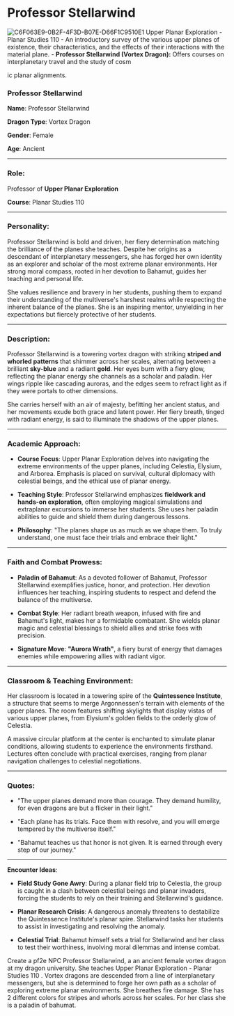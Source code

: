 # Professor Stellarwind



![C6F063E9-0B2F-4F3D-B07E-D66F1C9510E1](images/C6F063E9-0B2F-4F3D-B07E-D66F1C9510E1.webp)
Upper Planar Exploration - Planar Studies  110
  	- An introductory survey of the various upper planes of existence, their characteristics, and the effects of their interactions with the material plane.
	- **Professor Stellarwind (Vortex Dragon):** Offers courses on interplanetary travel and the study of cosm

ic planar alignments.

### Professor Stellarwind

**Name**: Professor Stellarwind

**Dragon Type**: Vortex Dragon  

**Gender**: Female  

**Age**: Ancient  


---

### Role:
Professor of **Upper Planar Exploration**

**Course**: Planar Studies 110  

---

### Personality:
Professor Stellarwind is bold and driven, her fiery determination matching the brilliance of the planes she teaches. Despite her origins as a descendant of interplanetary messengers, she has forged her own identity as an explorer and scholar of the most extreme planar environments. Her strong moral compass, rooted in her devotion to Bahamut, guides her teaching and personal life.

She values resilience and bravery in her students, pushing them to expand their understanding of the multiverse's harshest realms while respecting the inherent balance of the planes. She is an inspiring mentor, unyielding in her expectations but fiercely protective of her students.

---

### Description:
Professor Stellarwind is a towering vortex dragon with striking **striped and whorled patterns** that shimmer across her scales, alternating between a brilliant **sky-blue** and a radiant **gold**. Her eyes burn with a fiery glow, reflecting the planar energy she channels as a scholar and paladin. Her wings ripple like cascading auroras, and the edges seem to refract light as if they were portals to other dimensions.

She carries herself with an air of majesty, befitting her ancient status, and her movements exude both grace and latent power. Her fiery breath, tinged with radiant energy, is said to illuminate the shadows of the upper planes.

---

### Academic Approach:

- **Course Focus**: Upper Planar Exploration delves into navigating the extreme environments of the upper planes, including Celestia, Elysium, and Arborea. Emphasis is placed on survival, cultural diplomacy with celestial beings, and the ethical use of planar energy.  

- **Teaching Style**: Professor Stellarwind emphasizes **fieldwork and hands-on exploration**, often employing magical simulations and extraplanar excursions to immerse her students. She uses her paladin abilities to guide and shield them during dangerous lessons.  

- **Philosophy**: "The planes shape us as much as we shape them. To truly understand, one must face their trials and embrace their light."

---

### Faith and Combat Prowess:

- **Paladin of Bahamut**: As a devoted follower of Bahamut, Professor Stellarwind exemplifies justice, honor, and protection. Her devotion influences her teaching, inspiring students to respect and defend the balance of the multiverse.  

- **Combat Style**: Her radiant breath weapon, infused with fire and Bahamut's light, makes her a formidable combatant. She wields planar magic and celestial blessings to shield allies and strike foes with precision.  

- **Signature Move**: **"Aurora Wrath"**, a fiery burst of energy that damages enemies while empowering allies with radiant vigor.

---

### Classroom & Teaching Environment:
Her classroom is located in a towering spire of the **Quintessence Institute**, a structure that seems to merge Argonnessen's terrain with elements of the upper planes. The room features shifting skylights that display vistas of various upper planes, from Elysium's golden fields to the orderly glow of Celestia.

A massive circular platform at the center is enchanted to simulate planar conditions, allowing students to experience the environments firsthand. Lectures often conclude with practical exercises, ranging from planar navigation challenges to celestial negotiations.

---

### Quotes:

- "The upper planes demand more than courage. They demand humility, for even dragons are but a flicker in their light."  

- "Each plane has its trials. Face them with resolve, and you will emerge tempered by the multiverse itself."  

- "Bahamut teaches us that honor is not given. It is earned through every step of our journey."  

---

**Encounter Ideas**:

- **Field Study Gone Awry**: During a planar field trip to Celestia, the group is caught in a clash between celestial beings and planar invaders, forcing the students to rely on their training and Stellarwind's guidance.  

- **Planar Research Crisis**: A dangerous anomaly threatens to destabilize the Quintessence Institute's planar spire. Stellarwind tasks her students to assist in investigating and resolving the anomaly.  

- **Celestial Trial**: Bahamut himself sets a trial for Stellarwind and her class to test their worthiness, involving moral dilemmas and intense combat.



Create a pf2e NPC Professor Stellarwind, a an ancient female vortex dragon at my dragon university. She teaches Upper Planar Exploration - Planar Studies  110 . Vortex dragons are descended from a line of interplanetary messengers, but she is determined to forge her own path as a scholar of exploring extreme planar environments.  She breathes fire damage. She has 2 different colors for stripes and whorls across her scales. For her class she is a paladin of bahumat.
